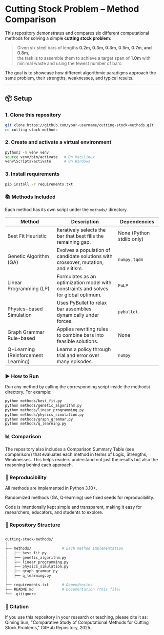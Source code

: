 # Cutting Stock Problem – Method Comparison

This repository demonstrates and compares six different computational methods for solving a simple **cutting stock problem**:

> Given six steel bars of lengths **0.2m, 0.3m, 0.3m, 0.5m, 0.7m, and 0.8m**,  
> the task is to assemble them to achieve a target span of **1.0m** with minimal waste and using the fewest number of bars.

The goal is to showcase how different algorithmic paradigms approach the same problem, their strengths, weaknesses, and typical results.

---

## 📦 Setup

### 1. Clone this repository
```bash
git clone https://github.com/your-username/cutting-stock-methods.git
cd cutting-stock-methods
```
### 2. Create and activate a virtual environment
```bash
python3 -m venv venv
source venv/bin/activate   # On Mac/Linux
venv\Scripts\activate      # On Windows
```
### 3. Install requirements
```bash
pip install -r requirements.txt
```
### 📚 Methods Included

Each method has its own script under the `methods/` directory.

| Method | Description | Dependencies |
|--------|-------------|--------------|
| Best Fit Heuristic | Iteratively selects the bar that best fills the remaining gap. | None (Python stdlib only) |
| Genetic Algorithm (GA) | Evolves a population of candidate solutions with crossover, mutation, and elitism. | `numpy`, `tqdm` |
| Linear Programming (LP) | Formulates as an optimization model with constraints and solves for global optimum. | `PuLP` |
| Physics-based Simulation | Uses PyBullet to relax bar assemblies dynamically under forces. | `pybullet` |
| Graph Grammar Rule-based | Applies rewriting rules to combine bars into feasible solutions. | None |
| Q-Learning (Reinforcement Learning) | Learns a policy through trial and error over many episodes. | `numpy` |

### ▶️ How to Run
Run any method by calling the corresponding script inside the methods/ directory.
For example:

```bash
python methods/best_fit.py
python methods/genetic_algorithm.py
python methods/linear_programming.py
python methods/physics_simulation.py
python methods/graph_grammar.py
python methods/q_learning.py
```
### 📊 Comparison
The repository also includes a Comparison Summary Table (see comparison/) that evaluates each method in terms of Logic, Strengths, Weaknesses.
This helps readers understand not just the results but also the reasoning behind each approach.

### 🔬 Reproducibility
All methods are implemented in Python 3.10+.

Randomized methods (GA, Q-learning) use fixed seeds for reproducibility.

Code is intentionally kept simple and transparent, making it easy for researchers, educators, and students to explore.

### 📂 Repository Structure
```bash

cutting-stock-methods/
│
├── methods/              # Each method implementation
│   ├── best_fit.py
│   ├── genetic_algorithm.py
│   ├── linear_programming.py
│   ├── physics_simulation.py
│   ├── graph_grammar.py
│   ├── q_learning.py
│
├── requirements.txt      # Dependencies
├── README.md             # Documentation (this file)
└── .gitignore
```
### 🔗 Citation
If you use this repository in your research or teaching, please cite it as:
Qiming Sun, "Comparative Study of Computational Methods for Cutting Stock Problems," GitHub Repository, 2025. 
